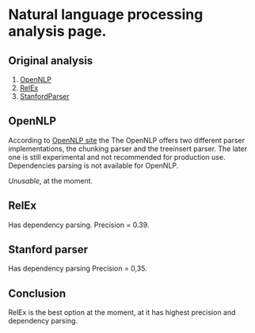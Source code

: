 # Natural language processing analysis page.

## Original analysis
 1. [OpenNLP](opennlp.md)
 1. [RelEx](relex.md)
 1. [StanfordParser](stanford-parser.md)

## OpenNLP
According to [OpenNLP site](http://incubator.apache.org/opennlp/documentation/1.5.2-incubating/manual/opennlp.html#tools.parser.training) the
The OpenNLP offers two different parser implementations, the chunking parser and the treeinsert parser. The later one is still experimental and not recommended for production use.
Dependencies parsing is not available for OpenNLP.

_Unusable_, at the moment.

## RelEx
Has dependency parsing.
Precision = 0.39.

## Stanford parser
Has dependency parsing
Precision = 0,35.

## Conclusion

RelEx is the best option at the moment, at it has highest precision and dependency parsing.